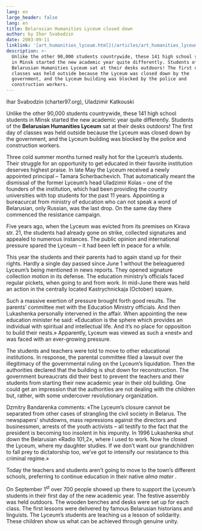 ```yaml
---
lang: en
large_header: false
lang: en
title: Belarusian Humanities Lyceum closed down
author: by Ihar Svabodzin
date: 2003-09-11
linklink: '[art_humanities_lyceum.html](/articles/art_humanities_lyceum.html)'
description: >-
  Unlike the other 90,000 students countrywide, these 141 high school students
  in Minsk started the new academic year quite differently. Students of the
  Belarusian Humanities Lyceum sat at their desks outdoors! The first day of
  classes was held outside because the Lyceum was closed down by the
  government, and the Lyceum building was blocked by the police and
  construction workers. 
---
```



Ihar Svabodzin (charter97.org), Uladzimir Katkouski

Unlike the other 90,000 students countrywide, these 141 high school students in Minsk started the new academic year quite differently. Students of the <strong>Belarusian Humanities Lyceum</strong> sat at their desks outdoors! The first day of classes was held outside because the Lyceum was closed down by the government, and the Lyceum building was blocked by the police and construction workers.

Three cold summer months turned really hot for the Lyceum’s students. Their struggle for an opportunity to get educated in their favorite institution deserves highest praise. In late May the Lyceum received a newly appointed principal – Tamara Scherbachevich. That automatically meant the dismissal of the former Lyceum’s head Uladzimir Kolas – one of the founders of the institution, which had been providing the country universities with top students for the past 11 years. Appointing a bureacurcat from ministry of education who can not speak a word of Belarusian, only Russian, was the last drop. On the same day there commenced the resistance campaign.

Five years ago, when the Lyceum was evicted from its premises on Kirava str. 21, the students had already gone on strike, collected signatures and appealed to numerous instances. The public opinion and international pressure spared the Lyceum – it had been left in peace for a while.

This year the students and their parents had to again stand up for their rights. Hardly a single day passed since June 1 without the beleaguered Lyceum’s being mentioned in news reports. They opened signature collection motion in its defense. The education ministry’s officials faced regular pickets, when going to and from work. In mid-June there was held an action in the centrally located Kastrychnickaja (October) square.

Such a massive exertion of pressure brought forth good results. The parents’ committee met with the Education Ministry officials. And then Lukashenka personally intervened in the affair. When appointing the new education minister he said: «Education is the sphere which provides an individual with spiritual and intellectual life. And it’s no place for opposition to build their nests.» Apparently, Lyceum was viewed as such a «nest» and was faced with an ever-growing pressure.

The students and teachers were told to move to other educational institutions. In response, the parental committee filed a lawsuit over the illegitimacy of the governmental ruling on the Lyceum’s liquidation. Then the authorities declared that the building is shut down for reconstruction. The government bureaucrats did their best to prevent the teachers and their students from starting their new academic year in their old building. One could get an impression that the authorities are not dealing with the children but, rather, with some undercover revolutionary organization.

Dzmitry Bandarenka comments: «The Lyceum’s closure cannot be separated from other cases of strangling the civil society in Belarus. The newspapers’ shutdowns, mass repressions against the directors and businessmen, arrests of the youth activists – all testify to the fact that the president is becoming too insolent in his impunity. In 1996 Lukashenka shut down the Belarusian «Radio 101,2», where I used to work. Now he closed the Lyceum, where my daughter studies. If we don’t want our grandchildren to fall prey to dictatorship too, we’ve got to intensify our resistance to this criminal regime.»

Today the teachers and students aren’t going to move to the town’s different schools, preferring to continue education in their native  *alma mater* .

On September 1<sup>st</sup> over 700 people showed up there to support the Lyceum’s students in their first day of the new academic year. The festive assembly was held outdoors. The wooden benches and desks were set up for each class. The first lessons were delivered by famous Belarusian historians and linguists. The Lyceum’s students are teaching us a lesson of solidarity. These children show us what can be achieved through genuine unity.

